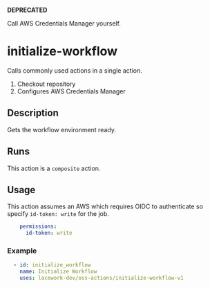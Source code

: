 **DEPRECATED**

Call AWS Credentials Manager yourself.

# initialize-workflow
Calls commonly used actions in a single action.
1. Checkout repository
2. Configures AWS Credentials Manager

<!-- action-docs-description -->
## Description

Gets the workflow environment ready.
<!-- action-docs-description -->

<!-- action-docs-inputs -->

<!-- action-docs-inputs -->

<!-- action-docs-outputs -->

<!-- action-docs-outputs -->

<!-- action-docs-runs -->
## Runs

This action is a `composite` action.
<!-- action-docs-runs -->

## Usage
This action assumes an AWS which requires OIDC to authenticate so specify `id-token: write` for the job.
```yaml
    permissions:
      id-token: write
```
### Example
```yaml
  - id: initialize_workflow
    name: Initialize Workflow
    uses: lacework-dev/oss-actions/initialize-workflow-v1
```